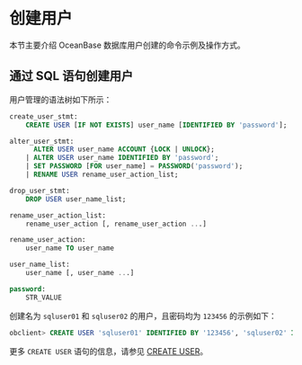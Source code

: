 创建用户 
=========================

本节主要介绍 OceanBase 数据库用户创建的命令示例及操作方式。

通过 SQL 语句创建用户 
----------------------------------

用户管理的语法树如下所示：

```sql
create_user_stmt:
    CREATE USER [IF NOT EXISTS] user_name [IDENTIFIED BY 'password'];

alter_user_stmt:
      ALTER USER user_name ACCOUNT {LOCK | UNLOCK};
    | ALTER USER user_name IDENTIFIED BY 'password';
    | SET PASSWORD [FOR user_name] = PASSWORD('password');
    | RENAME USER rename_user_action_list;

drop_user_stmt:
    DROP USER user_name_list;

rename_user_action_list:
    rename_user_action [, rename_user_action ...]

rename_user_action:
    user_name TO user_name

user_name_list:
    user_name [, user_name ...]

password:
    STR_VALUE
```



创建名为 `sqluser01` 和 `sqluser02` 的用户，且密码均为 `123456` 的示例如下：

```sql
obclient> CREATE USER 'sqluser01' IDENTIFIED BY '123456', 'sqluser02' IDENTIFIED BY '123456';
```



更多 `CREATE USER` 语句的信息，请参见 [CREATE USER](../../10.sql-reference/5.sql-statement/22.sql-statements-create-user.md)。
